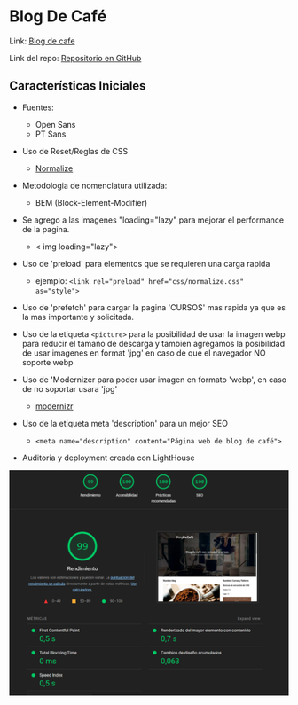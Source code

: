 # Blog De Café

Link: [Blog de cafe](https://blogdecafeposta.netlify.app/)

Link del repo: [Repositorio en GitHub](https://github.com/fernandoD91/BlogDeCafe)
    
## Características Iniciales

- Fuentes:
    - Open Sans
    - PT Sans
- Uso de Reset/Reglas de CSS
    - [Normalize](https://necolas.github.io/normalize.css/)

- Metodologia de nomenclatura utilizada:
    - BEM (Block-Element-Modifier)

- Se agrego a las imagenes "loading="lazy" para mejorar el performance de la pagina.
    - < img loading="lazy">

- Uso de 'preload' para elementos que se requieren una carga rapida
    - ejemplo: `<link rel="preload" href="css/normalize.css" as="style">`

- Uso de 'prefetch' para cargar la pagina 'CURSOS' mas rapida ya que es la mas importante y solicitada.

- Uso de la etiqueta `<picture>` para la posibilidad de usar la imagen webp para reducir el tamaño de descarga y tambien agregamos la posibilidad de usar imagenes en format 'jpg' en caso de que el navegador NO soporte webp

- Uso de 'Modernizer para poder usar imagen en formato 'webp', en caso de no soportar usara 'jpg'
    - [modernizr](https://modernizr.com/download?webp-setclasses&q=webp)

- Uso de la etiqueta meta 'description' para un mejor SEO
    - `<meta name="description" content="Página web de blog de café">`


- Auditoria y deployment creada con LightHouse

![Auditoria](img/auditoria.png)